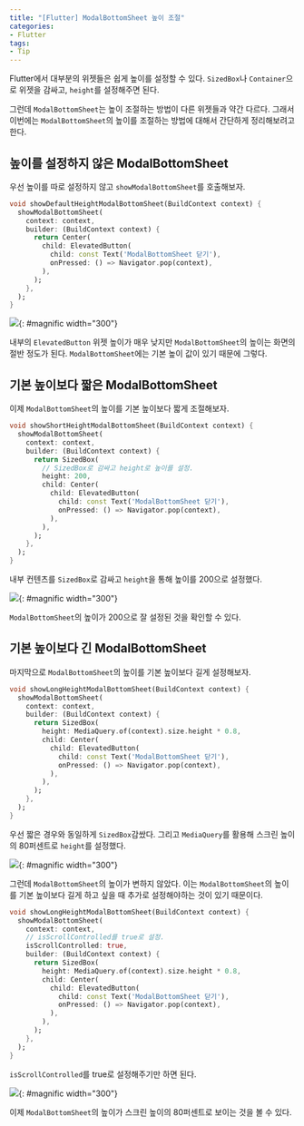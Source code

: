 ```yaml
---
title: "[Flutter] ModalBottomSheet 높이 조절"
categories:
- Flutter
tags:
- Tip
---
```


Flutter에서 대부분의 위젯들은 쉽게 높이를 설정할 수 있다. `SizedBox`나 `Container`으로 위젯을 감싸고, `height`를 설정해주면 된다.

그런데  `ModalBottomSheet`는 높이 조절하는 방법이 다른 위젯들과 약간 다르다. 그래서 이번에는 `ModalBottomSheet`의 높이를 조절하는 방법에 대해서 간단하게 정리해보려고 한다.

## 높이를 설정하지 않은 ModalBottomSheet

우선 높이를 따로 설정하지 않고 `showModalBottomSheet`를 호출해보자.

``` dart
void showDefaultHeightModalBottomSheet(BuildContext context) {
  showModalBottomSheet(
    context: context,
    builder: (BuildContext context) {
      return Center(
        child: ElevatedButton(
          child: const Text('ModalBottomSheet 닫기'),
          onPressed: () => Navigator.pop(context),
        ),
      );
    },
  );
}
```

![](/assets/flutter/Tip/modal-bottom-sheet-height/Example1.png){: #magnific width="300"}


내부의 `ElevatedButton` 위젯 높이가 매우 낮지만 `ModalBottomSheet`의 높이는 화면의 절반 정도가 된다. `ModalBottomSheet`에는 기본 높이 값이 있기 때문에 그렇다.

## 기본 높이보다 짧은 ModalBottomSheet

이제 `ModalBottomSheet`의 높이를 기본 높이보다 짧게 조절해보자.

``` dart
void showShortHeightModalBottomSheet(BuildContext context) {
  showModalBottomSheet(
    context: context,
    builder: (BuildContext context) {
      return SizedBox(
        // SizedBox로 감싸고 height로 높이를 설정.
        height: 200,
        child: Center(
          child: ElevatedButton(
            child: const Text('ModalBottomSheet 닫기'),
            onPressed: () => Navigator.pop(context),
          ),
        ),
      );
    },
  );
}
```

내부 컨텐츠를 `SizedBox`로 감싸고 `height`을 통해 높이를 200으로 설정했다.

![](/assets/flutter/Tip/modal-bottom-sheet-height/Example2.png){: #magnific width="300"}

`ModalBottomSheet`의 높이가 200으로 잘 설정된 것을 확인할 수 있다.

## 기본 높이보다 긴 ModalBottomSheet

마지막으로 `ModalBottomSheet`의 높이를 기본 높이보다 길게 설정해보자.

``` dart
void showLongHeightModalBottomSheet(BuildContext context) {
  showModalBottomSheet(
    context: context,
    builder: (BuildContext context) {
      return SizedBox(
        height: MediaQuery.of(context).size.height * 0.8,
        child: Center(
          child: ElevatedButton(
            child: const Text('ModalBottomSheet 닫기'),
            onPressed: () => Navigator.pop(context),
          ),
        ),
      );
    },
  );
}
```

우선 짧은 경우와 동일하게 `SizedBox`감쌌다. 그리고 `MediaQuery`를 활용해 스크린 높이의 80퍼센트로 `height`를 설정했다.

![](/assets/flutter/Tip/modal-bottom-sheet-height/Example3.png){: #magnific width="300"}

그런데 `ModalBottomSheet`의 높이가 변하지 않았다. 이는 `ModalBottomSheet`의 높이를 기본 높이보다 길게 하고 싶을 때 추가로 설정해야하는 것이 있기 때문이다.

``` dart
void showLongHeightModalBottomSheet(BuildContext context) {
  showModalBottomSheet(
    context: context,
    // isScrollControlled를 true로 설정.
    isScrollControlled: true,
    builder: (BuildContext context) {
      return SizedBox(
        height: MediaQuery.of(context).size.height * 0.8,
        child: Center(
          child: ElevatedButton(
            child: const Text('ModalBottomSheet 닫기'),
            onPressed: () => Navigator.pop(context),
          ),
        ),
      );
    },
  );
}
```

`isScrollControlled`를 true로 설정해주기만 하면 된다.

![](/assets/flutter/Tip/modal-bottom-sheet-height/Example4.png){: #magnific width="300"}

이제 `ModalBottomSheet`의 높이가 스크린 높이의 80퍼센트로 보이는 것을 볼 수 있다.
